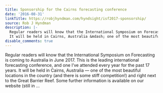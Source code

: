 ```yaml
---
title: Sponsorship for the Cairns forecasting conference
date: '2016-08-31'
linkTitle: https://robjhyndman.com/hyndsight/isf2017-sponsorship/
source: Rob J Hyndman
description: |-
  Regular readers will know that the International Symposium on Forecasting is coming to Australia in June 2017. This is the leading international forecasting conference, and one I&rsquo;ve attended every year for the past 17 years.
  It will be held in Cairns, Australia &mdash; one of the most beautiful locations in the country (and there is some stiff competition!) and right next to the Great Barrier Reef. Some further information is available on our website (still in ...
disable_comments: true
---
```

Regular readers will know that the International Symposium on Forecasting is coming to Australia in June 2017. This is the leading international forecasting conference, and one I&rsquo;ve attended every year for the past 17 years.
It will be held in Cairns, Australia &mdash; one of the most beautiful locations in the country (and there is some stiff competition!) and right next to the Great Barrier Reef. Some further information is available on our website (still in ...